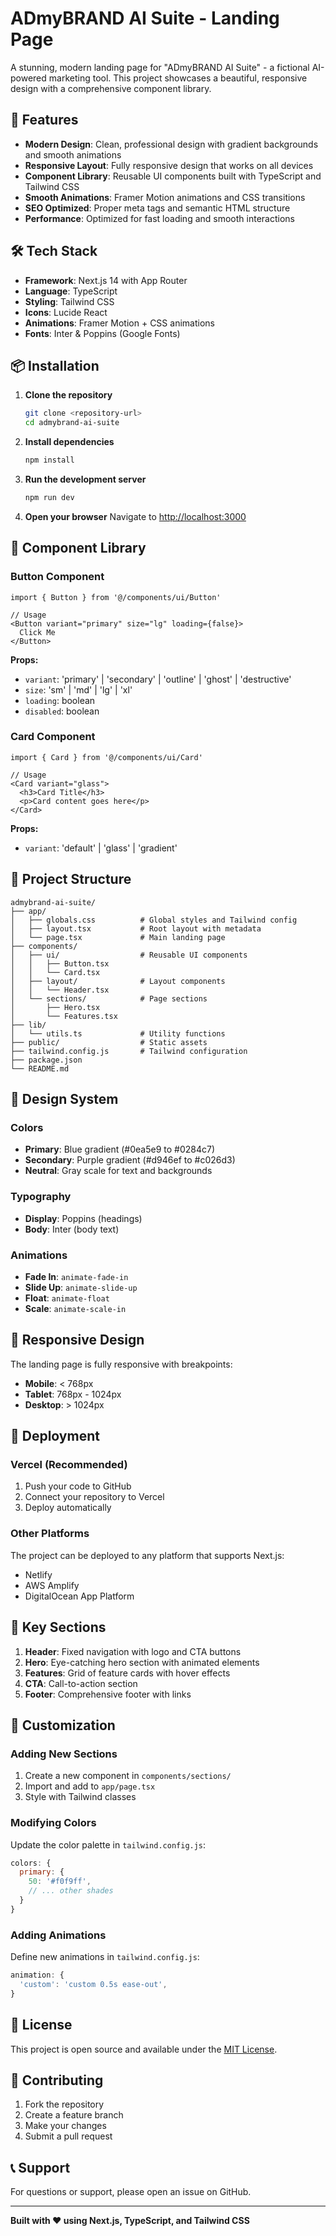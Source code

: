 # ADmyBRAND AI Suite - Landing Page

A stunning, modern landing page for "ADmyBRAND AI Suite" - a fictional AI-powered marketing tool. This project showcases a beautiful, responsive design with a comprehensive component library.

## 🚀 Features

- **Modern Design**: Clean, professional design with gradient backgrounds and smooth animations
- **Responsive Layout**: Fully responsive design that works on all devices
- **Component Library**: Reusable UI components built with TypeScript and Tailwind CSS
- **Smooth Animations**: Framer Motion animations and CSS transitions
- **SEO Optimized**: Proper meta tags and semantic HTML structure
- **Performance**: Optimized for fast loading and smooth interactions

## 🛠️ Tech Stack

- **Framework**: Next.js 14 with App Router
- **Language**: TypeScript
- **Styling**: Tailwind CSS
- **Icons**: Lucide React
- **Animations**: Framer Motion + CSS animations
- **Fonts**: Inter & Poppins (Google Fonts)

## 📦 Installation

1. **Clone the repository**
   ```bash
   git clone <repository-url>
   cd admybrand-ai-suite
   ```

2. **Install dependencies**
   ```bash
   npm install
   ```

3. **Run the development server**
   ```bash
   npm run dev
   ```

4. **Open your browser**
   Navigate to [http://localhost:3000](http://localhost:3000)

## 🎨 Component Library

### Button Component
```tsx
import { Button } from '@/components/ui/Button'

// Usage
<Button variant="primary" size="lg" loading={false}>
  Click Me
</Button>
```

**Props:**
- `variant`: 'primary' | 'secondary' | 'outline' | 'ghost' | 'destructive'
- `size`: 'sm' | 'md' | 'lg' | 'xl'
- `loading`: boolean
- `disabled`: boolean

### Card Component
```tsx
import { Card } from '@/components/ui/Card'

// Usage
<Card variant="glass">
  <h3>Card Title</h3>
  <p>Card content goes here</p>
</Card>
```

**Props:**
- `variant`: 'default' | 'glass' | 'gradient'

## 🎯 Project Structure

```
admybrand-ai-suite/
├── app/
│   ├── globals.css          # Global styles and Tailwind config
│   ├── layout.tsx           # Root layout with metadata
│   └── page.tsx             # Main landing page
├── components/
│   ├── ui/                  # Reusable UI components
│   │   ├── Button.tsx
│   │   └── Card.tsx
│   ├── layout/              # Layout components
│   │   └── Header.tsx
│   └── sections/            # Page sections
│       ├── Hero.tsx
│       └── Features.tsx
├── lib/
│   └── utils.ts             # Utility functions
├── public/                  # Static assets
├── tailwind.config.js       # Tailwind configuration
├── package.json
└── README.md
```

## 🎨 Design System

### Colors
- **Primary**: Blue gradient (#0ea5e9 to #0284c7)
- **Secondary**: Purple gradient (#d946ef to #c026d3)
- **Neutral**: Gray scale for text and backgrounds

### Typography
- **Display**: Poppins (headings)
- **Body**: Inter (body text)

### Animations
- **Fade In**: `animate-fade-in`
- **Slide Up**: `animate-slide-up`
- **Float**: `animate-float`
- **Scale**: `animate-scale-in`

## 📱 Responsive Design

The landing page is fully responsive with breakpoints:
- **Mobile**: < 768px
- **Tablet**: 768px - 1024px
- **Desktop**: > 1024px

## 🚀 Deployment

### Vercel (Recommended)
1. Push your code to GitHub
2. Connect your repository to Vercel
3. Deploy automatically

### Other Platforms
The project can be deployed to any platform that supports Next.js:
- Netlify
- AWS Amplify
- DigitalOcean App Platform

## 🎯 Key Sections

1. **Header**: Fixed navigation with logo and CTA buttons
2. **Hero**: Eye-catching hero section with animated elements
3. **Features**: Grid of feature cards with hover effects
4. **CTA**: Call-to-action section
5. **Footer**: Comprehensive footer with links

## 🔧 Customization

### Adding New Sections
1. Create a new component in `components/sections/`
2. Import and add to `app/page.tsx`
3. Style with Tailwind classes

### Modifying Colors
Update the color palette in `tailwind.config.js`:
```js
colors: {
  primary: {
    50: '#f0f9ff',
    // ... other shades
  }
}
```

### Adding Animations
Define new animations in `tailwind.config.js`:
```js
animation: {
  'custom': 'custom 0.5s ease-out',
}
```

## 📄 License

This project is open source and available under the [MIT License](LICENSE).

## 🤝 Contributing

1. Fork the repository
2. Create a feature branch
3. Make your changes
4. Submit a pull request

## 📞 Support

For questions or support, please open an issue on GitHub.

---

**Built with ❤️ using Next.js, TypeScript, and Tailwind CSS** 